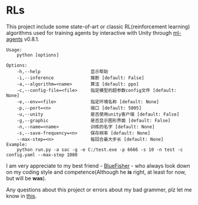 # RLs

This project include some state-of-art or classic RL(reinforcement learning) algorithms used for training agents by interactive with Unity through [ml-agents](https://github.com/Unity-Technologies/ml-agents) v0.8.1.

```
Usage:
    python [options]

Options:
    -h,--help                   显示帮助
    -i,--inference              推断 [default: False]
    -a,--algorithm=<name>       算法 [default: ppo]
    -c,--config-file=<file>     指定模型的超参数config文件 [default: None]
    -e,--env=<file>             指定环境名称 [default: None]
    -p,--port=<n>               端口 [default: 5005]
    -u,--unity                  是否使用unity客户端 [default: False]
    -g,--graphic                是否显示图形界面 [default: False]
    -n,--name=<name>            训练的名字 [default: None]
    -s,--save-frequency=<n>     保存频率 [default: None]
    --max-step=<n>              每回合最大步长 [default: None]
Example:
    python run.py -a sac -g -e C:/test.exe -p 6666 -s 10 -n test -c config.yaml --max-step 1000
```
I am very appreciate to my best friend - [BlueFisher](https://github.com/BlueFisher) - who always look down on my coding style and competence(Although he **is** right, at least for now, but will be **was**).

Any questions about this project or errors about my bad grammer, plz let me know in [this](https://github.com/StepNeverStop/RLs/issues/new).